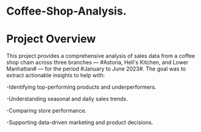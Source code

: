 # Coffee-Shop-Analysis.
# Project Overview
This project provides a comprehensive analysis of sales data from a coffee shop chain across three branches — #Astoria, Hell's Kitchen, and Lower Manhattan# — for the period #January to June 2023#. The goal was to extract actionable insights to help with:

-Identifying top-performing products and underperformers.

-Understanding seasonal and daily sales trends.

-Comparing store performance.

-Supporting data-driven marketing and product decisions.

